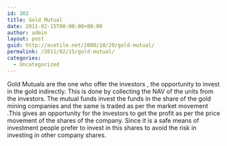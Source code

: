 ```yaml
---
id: 302
title: Gold Mutual
date: 2011-02-15T00:00:00+00:00
author: admin
layout: post
guid: http://acetile.net/2008/10/20/gold-mutual/
permalink: /2011/02/15/gold-mutual/
categories:
  - Uncategorized
---
```

Gold Mutuals are the one who offer the investors , the opportunity to invest in the gold indirectly. This is done by collecting the NAV of the units from the investors. The mutual funds invest the funds in the share of the gold mining companies and the same is traded as per the market movement .This gives an opportunity for the investors to get the profit as per the price movement of the shares of the company. Since it is a safe means of investment people prefer to invest in this shares to avoid the risk in investing in other company shares.